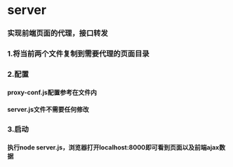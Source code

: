# server
### 实现前端页面的代理，接口转发

### 1.将当前两个文件复制到需要代理的页面目录

### 2.配置
#### proxy-conf.js配置参考在文件内
#### server.js文件不需要任何修改

### 3.启动
#### 执行node server.js，浏览器打开localhost:8000即可看到页面以及前端ajax数据
